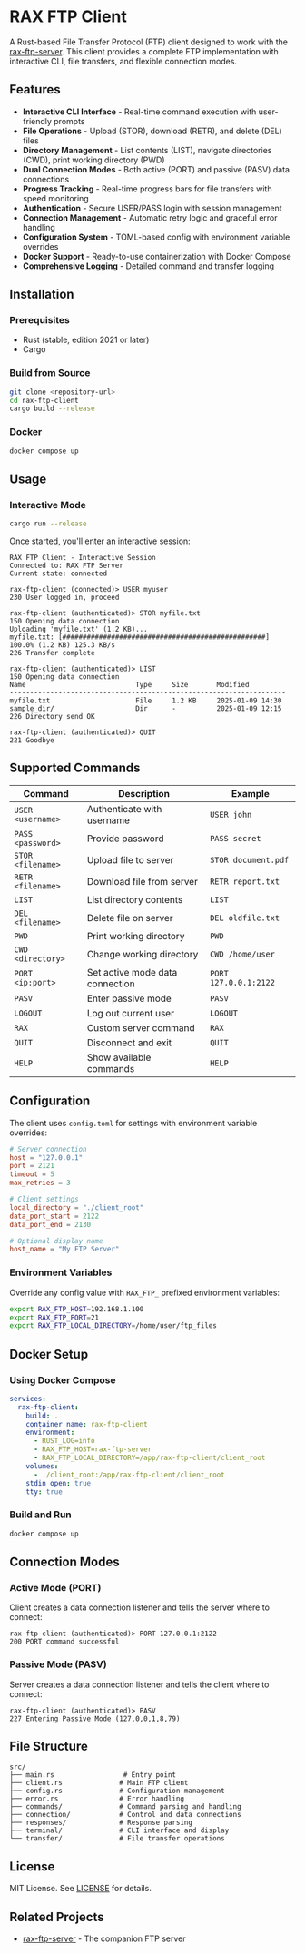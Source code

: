 # RAX FTP Client

A Rust-based File Transfer Protocol (FTP) client designed to work with the [rax-ftp-server](https://github.com/rakshithvk19/rax-ftp-server). This client provides a complete FTP implementation with interactive CLI, file transfers, and flexible connection modes.

## Features

- **Interactive CLI Interface** - Real-time command execution with user-friendly prompts
- **File Operations** - Upload (STOR), download (RETR), and delete (DEL) files
- **Directory Management** - List contents (LIST), navigate directories (CWD), print working directory (PWD)
- **Dual Connection Modes** - Both active (PORT) and passive (PASV) data connections
- **Progress Tracking** - Real-time progress bars for file transfers with speed monitoring
- **Authentication** - Secure USER/PASS login with session management
- **Connection Management** - Automatic retry logic and graceful error handling
- **Configuration System** - TOML-based config with environment variable overrides
- **Docker Support** - Ready-to-use containerization with Docker Compose
- **Comprehensive Logging** - Detailed command and transfer logging

## Installation

### Prerequisites
- Rust (stable, edition 2021 or later)
- Cargo

### Build from Source
```bash
git clone <repository-url>
cd rax-ftp-client
cargo build --release
```

### Docker
```bash
docker compose up
```

## Usage

### Interactive Mode
```bash
cargo run --release
```

Once started, you'll enter an interactive session:
```
RAX FTP Client - Interactive Session
Connected to: RAX FTP Server
Current state: connected

rax-ftp-client (connected)> USER myuser
230 User logged in, proceed

rax-ftp-client (authenticated)> STOR myfile.txt
150 Opening data connection
Uploading 'myfile.txt' (1.2 KB)...
myfile.txt: [##################################################] 100.0% (1.2 KB) 125.3 KB/s
226 Transfer complete

rax-ftp-client (authenticated)> LIST
150 Opening data connection
Name                           Type     Size       Modified            
--------------------------------------------------------------------
myfile.txt                     File     1.2 KB     2025-01-09 14:30   
sample_dir/                    Dir      -          2025-01-09 12:15   
226 Directory send OK

rax-ftp-client (authenticated)> QUIT
221 Goodbye
```

## Supported Commands

| Command | Description | Example |
|---------|-------------|---------|
| `USER <username>` | Authenticate with username | `USER john` |
| `PASS <password>` | Provide password | `PASS secret` |
| `STOR <filename>` | Upload file to server | `STOR document.pdf` |
| `RETR <filename>` | Download file from server | `RETR report.txt` |
| `LIST` | List directory contents | `LIST` |
| `DEL <filename>` | Delete file on server | `DEL oldfile.txt` |
| `PWD` | Print working directory | `PWD` |
| `CWD <directory>` | Change working directory | `CWD /home/user` |
| `PORT <ip:port>` | Set active mode data connection | `PORT 127.0.0.1:2122` |
| `PASV` | Enter passive mode | `PASV` |
| `LOGOUT` | Log out current user | `LOGOUT` |
| `RAX` | Custom server command | `RAX` |
| `QUIT` | Disconnect and exit | `QUIT` |
| `HELP` | Show available commands | `HELP` |

## Configuration

The client uses `config.toml` for settings with environment variable overrides:

```toml
# Server connection
host = "127.0.0.1"
port = 2121
timeout = 5
max_retries = 3

# Client settings
local_directory = "./client_root"
data_port_start = 2122
data_port_end = 2130

# Optional display name
host_name = "My FTP Server"
```

### Environment Variables
Override any config value with `RAX_FTP_` prefixed environment variables:
```bash
export RAX_FTP_HOST=192.168.1.100
export RAX_FTP_PORT=21
export RAX_FTP_LOCAL_DIRECTORY=/home/user/ftp_files
```

## Docker Setup

### Using Docker Compose
```yaml
services:
  rax-ftp-client:
    build: .
    container_name: rax-ftp-client
    environment:
      - RUST_LOG=info
      - RAX_FTP_HOST=rax-ftp-server
      - RAX_FTP_LOCAL_DIRECTORY=/app/rax-ftp-client/client_root
    volumes:
      - ./client_root:/app/rax-ftp-client/client_root
    stdin_open: true
    tty: true
```

### Build and Run
```bash
docker compose up
```

## Connection Modes

### Active Mode (PORT)
Client creates a data connection listener and tells the server where to connect:
```
rax-ftp-client (authenticated)> PORT 127.0.0.1:2122
200 PORT command successful
```

### Passive Mode (PASV)
Server creates a data connection listener and tells the client where to connect:
```
rax-ftp-client (authenticated)> PASV
227 Entering Passive Mode (127,0,0,1,8,79)
```

## File Structure
```
src/
├── main.rs                 # Entry point
├── client.rs              # Main FTP client
├── config.rs              # Configuration management
├── error.rs               # Error handling
├── commands/              # Command parsing and handling
├── connection/            # Control and data connections
├── responses/             # Response parsing
├── terminal/              # CLI interface and display
└── transfer/              # File transfer operations
```

## License

MIT License. See [LICENSE](LICENSE) for details.

## Related Projects

- [rax-ftp-server](https://github.com/rakshithvk19/rax-ftp-server) - The companion FTP server